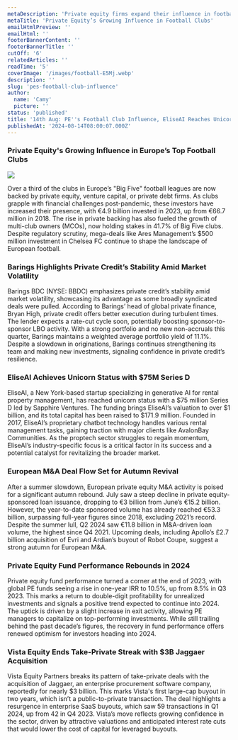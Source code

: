 ```yaml
---
metaDescription: 'Private equity firms expand their influence in football club ownership and operations.'
metaTitle: 'Private Equity’s Growing Influence in Football Clubs'
emailHtmlPreview: ''
emailHtml: ''
footerBannerContent: ''
footerBannerTitle: ''
cutOff: '6'
relatedArticles: ''
readTime: '5'
coverImage: '/images/football-E5Mj.webp'
description: ''
slug: 'pes-football-club-influence'
author:
  name: 'Camy'
  picture: ''
status: 'published'
title: '14th Aug: PE''s Football Club Influence, EliseAI Reaches Unicorn Status'
publishedAt: '2024-08-14T08:00:07.000Z'
---
```


### Private Equity's Growing Influence in Europe’s Top Football Clubs

![](/images/football-UzNj.webp)

Over a third of the clubs in Europe’s "Big Five" football leagues are now backed by private equity, venture capital, or private debt firms. As clubs grapple with financial challenges post-pandemic, these investors have increased their presence, with €4.9 billion invested in 2023, up from €66.7 million in 2018. The rise in private backing has also fueled the growth of multi-club owners (MCOs), now holding stakes in 41.7% of Big Five clubs. Despite regulatory scrutiny, mega-deals like Ares Management’s $500 million investment in Chelsea FC continue to shape the landscape of European football.

### Barings Highlights Private Credit’s Stability Amid Market Volatility

Barings BDC (NYSE: BBDC) emphasizes private credit’s stability amid market volatility, showcasing its advantage as some broadly syndicated deals were pulled. According to Barings’ head of global private finance, Bryan High, private credit offers better execution during turbulent times. The lender expects a rate-cut cycle soon, potentially boosting sponsor-to-sponsor LBO activity. With a strong portfolio and no new non-accruals this quarter, Barings maintains a weighted average portfolio yield of 11.1%. Despite a slowdown in originations, Barings continues strengthening its team and making new investments, signaling confidence in private credit’s resilience.

### EliseAI Achieves Unicorn Status with $75M Series D

EliseAI, a New York-based startup specializing in generative AI for rental property management, has reached unicorn status with a $75 million Series D led by Sapphire Ventures. The funding brings EliseAI’s valuation to over $1 billion, and its total capital has been raised to $171.9 million. Founded in 2017, EliseAI’s proprietary chatbot technology handles various rental management tasks, gaining traction with major clients like AvalonBay Communities. As the proptech sector struggles to regain momentum, EliseAI’s industry-specific focus is a critical factor in its success and a potential catalyst for revitalizing the broader market.

### European M&A Deal Flow Set for Autumn Revival

After a summer slowdown, European private equity M&A activity is poised for a significant autumn rebound. July saw a steep decline in private equity-sponsored loan issuance, dropping to €3 billion from June’s €15.2 billion. However, the year-to-date sponsored volume has already reached €53.3 billion, surpassing full-year figures since 2018, excluding 2021’s record. Despite the summer lull, Q2 2024 saw €11.8 billion in M&A-driven loan volume, the highest since Q4 2021. Upcoming deals, including Apollo’s £2.7 billion acquisition of Evri and Ardian’s buyout of Robot Coupe, suggest a strong autumn for European M&A.

### Private Equity Fund Performance Rebounds in 2024

Private equity fund performance turned a corner at the end of 2023, with global PE funds seeing a rise in one-year IRR to 10.5%, up from 8.5% in Q3 2023. This marks a return to double-digit profitability for unrealized investments and signals a positive trend expected to continue into 2024. The uptick is driven by a slight increase in exit activity, allowing PE managers to capitalize on top-performing investments. While still trailing behind the past decade’s figures, the recovery in fund performance offers renewed optimism for investors heading into 2024.

### Vista Equity Ends Take-Private Streak with $3B Jaggaer Acquisition

Vista Equity Partners breaks its pattern of take-private deals with the acquisition of Jaggaer, an enterprise procurement software company, reportedly for nearly $3 billion. This marks Vista's first large-cap buyout in two years, which isn’t a public-to-private transaction. The deal highlights a resurgence in enterprise SaaS buyouts, which saw 59 transactions in Q1 2024, up from 42 in Q4 2023. Vista’s move reflects growing confidence in the sector, driven by attractive valuations and anticipated interest rate cuts that would lower the cost of capital for leveraged buyouts.